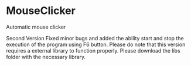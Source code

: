 # MouseClicker
Automatic mouse clicker

Second Version
Fixed minor bugs and added the ability start and stop the execution of the program using F6 button.
Please do note that this version requires a external library to function properly. Please download the libs folder with the necessary library.
